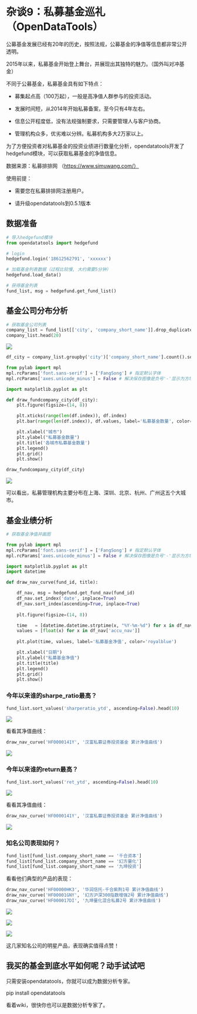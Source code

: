 # 杂谈9：私募基金巡礼（OpenDataTools）

公募基金发展已经有20年的历史，按照法规，公募基金的净值等信息都非常公开透明。

2015年以来，私募基金开始登上舞台，并展现出其独特的魅力。（国外叫对冲基金）

不同于公募基金，私募基金具有如下特点：

+ 募集起点高（100万起），一般是高净值人群参与的投资活动。

+ 发展时间短，从2014年开始私募备案，至今只有4年左右。

+ 信息公开程度低，没有法规强制要求，只需要管理人与客户协商。

+ 管理机构众多，优劣难以分辨。私募机构多大2万家以上。

为了方便投资者对私募基金的投资业绩进行数量化分析，opendatatools开发了hedgefund模块，可以获取私募基金的净值信息。

数据来源：私募排排网 （https://www.simuwang.com/）

使用前提：

+ 需要您在私募排排网注册用户。

+ 请升级opendatatools到0.5.1版本

## 数据准备

```python
# 导入hedgefund模块
from opendatatools import hedgefund

# login
hedgefund.login('18612562791', 'xxxxxx')

# 加载基金列表数据（过程比较慢, 大约需要5分钟）
hedgefund.load_data()

# 获得基金列表
fund_list, msg = hedgefund.get_fund_list()
```


## 基金公司分布分析

```python
# 获取基金公司列表
company_list = fund_list[['city', 'company_short_name']].drop_duplicates()
company_list.head(20)
```

![](https://raw.githubusercontent.com/PKUJohnson/LearnJaqsByExample/master/image/opendatatools/hedgefund/fundcompany_city.png)

```python
df_city = company_list.groupby('city')['company_short_name'].count().sort_values(ascending=False).head(20)

from pylab import mpl
mpl.rcParams['font.sans-serif'] = ['FangSong'] # 指定默认字体
mpl.rcParams['axes.unicode_minus'] = False # 解决保存图像是负号'-'显示为方块的问题

import matplotlib.pyplot as plt

def draw_fundcompany_city(df_city):
    plt.figure(figsize=(14, 8))

    plt.xticks(range(len(df.index)), df.index)
    plt.bar(range(len(df.index)), df.values, label='私募基金数量', color='royalblue')

    plt.xlabel("城市")
    plt.ylabel("私募基金数量")
    plt.title('各城市私募基金数量')
    plt.legend()
    plt.grid()
    plt.show()

draw_fundcompany_city(df_city)
```

![](https://raw.githubusercontent.com/PKUJohnson/LearnJaqsByExample/master/image/opendatatools/hedgefund/fundcompany_city_bar.png)

可以看出，私募管理机构主要分布在上海、深圳、北京、杭州、广州这五个大城市。

## 基金业绩分析

```python
# 获取基金净值并画图

from pylab import mpl
mpl.rcParams['font.sans-serif'] = ['FangSong'] # 指定默认字体
mpl.rcParams['axes.unicode_minus'] = False # 解决保存图像是负号'-'显示为方块的问题

import matplotlib.pyplot as plt
import datetime

def draw_nav_curve(fund_id, title):

    df_nav, msg = hedgefund.get_fund_nav(fund_id)
    df_nav.set_index('date', inplace=True)
    df_nav.sort_index(ascending=True, inplace=True)
    
    plt.figure(figsize=(14, 8))

    time   = [datetime.datetime.strptime(x, "%Y-%m-%d") for x in df_nav.index]
    values = [float(x) for x in df_nav['accu_nav']] 
    
    plt.plot(time, values, label='私募基金净值', color='royalblue')

    plt.xlabel("日期")
    plt.ylabel("私募基金净值")
    plt.title(title)
    plt.legend()
    plt.grid()
    plt.show()
```

### 今年以来谁的sharpe_ratio最高？

```python
fund_list.sort_values('sharperatio_ytd', ascending=False).head(10)
```

![](https://raw.githubusercontent.com/PKUJohnson/LearnJaqsByExample/master/image/opendatatools/hedgefund/sharpe_ratio_rank.png)


看看其净值曲线：
```python
draw_nav_curve('HF0000141Y', '汉富私募证券投资基金 累计净值曲线')
```

![](https://raw.githubusercontent.com/PKUJohnson/LearnJaqsByExample/master/image/opendatatools/hedgefund/nav_HF0000141Y.png)

### 今年以来谁的return最高？

```python
fund_list.sort_values('ret_ytd', ascending=False).head(10)
```

![](https://raw.githubusercontent.com/PKUJohnson/LearnJaqsByExample/master/image/opendatatools/hedgefund/return_rank.png)

看看其净值曲线：
```python
draw_nav_curve('HF0000141Y', '汉富私募证券投资基金 累计净值曲线')
```

![](https://raw.githubusercontent.com/PKUJohnson/LearnJaqsByExample/master/image/opendatatools/hedgefund/nav_HF0000141Y.png)

### 知名公司表现如何？

```python
fund_list[fund_list.company_short_name == '千合资本']
fund_list[fund_list.company_short_name == '幻方量化']
fund_list[fund_list.company_short_name == '九坤投资']
```

看看他们典型的产品的表现：
```python
draw_nav_curve('HF00000HK3', '华润信托-千合紫荆1号 累计净值曲线')
draw_nav_curve('HF00001GNY', '幻方沪深300指数增强2号 累计净值曲线')
draw_nav_curve('HF000017DI', '九坤量化混合私募2号 累计净值曲线')
```

![](https://raw.githubusercontent.com/PKUJohnson/LearnJaqsByExample/master/image/opendatatools/hedgefund/nav_HF00000HK3.png)

![](https://raw.githubusercontent.com/PKUJohnson/LearnJaqsByExample/master/image/opendatatools/hedgefund/nav_HF00001GNY.png)

![](https://raw.githubusercontent.com/PKUJohnson/LearnJaqsByExample/master/image/opendatatools/hedgefund/nav_HF000017DI.png)

这几家知名公司的明星产品，表现确实值得点赞！


## 我买的基金到底水平如何呢？动手试试吧

只需安装opendatatools，你就可以成为数据分析专家。

pip install opendatatools

看着wiki，很快你也可以是数据分析专家了。
